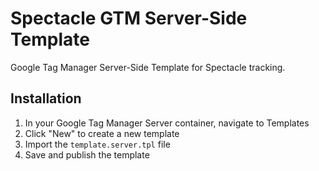 # Spectacle GTM Server-Side Template

Google Tag Manager Server-Side Template for Spectacle tracking.

## Installation

1. In your Google Tag Manager Server container, navigate to Templates
2. Click "New" to create a new template
3. Import the `template.server.tpl` file
4. Save and publish the template
